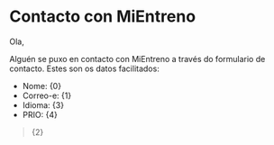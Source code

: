 # Contacto con MiEntreno

Ola,

Alguén se puxo en contacto con MiEntreno a través do formulario de contacto. Estes son os datos facilitados:

- Nome: {0}
- Correo-e: {1}
- Idioma: {3}
- PRIO: {4}

<blockquote>
{2}
</blockquote>